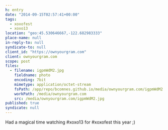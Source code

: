 ```yaml
---
h: entry
date: "2014-09-15T02:57:41+00:00"
tags:
  - xoxofest
  - xoxo13
location: "geo:45.530646667,-122.682983333"
place-name: null
in-reply-to: null
syndicate-to: null
client_id: "https://ownyourgram.com"
client: ownyourgram.com
scope: post
files:
  - filename: igpmWdM2.jpg
    fieldname: photo
    encoding: 7bit
    mimetype: application/octet-stream
    fsPath: /app/repo/bcomnes.github.io/media/ownyourgram.com/igpmWdM2.jpg
    workPath: /media/ownyourgram.com
    src: /media/ownyourgram.com/igpmWdM2.jpg
published: true
syndicate: null
---
```

Had a magical time watching #xoxo13 for #xoxofest this year ;)
